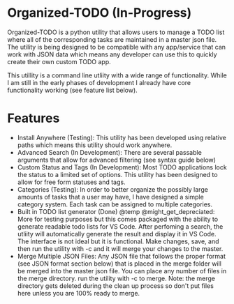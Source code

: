 # Organized-TODO (In-Progress)
Organized-TODO is a python utility that allows users to manage a TODO list where all of the corresponding tasks are maintained in a master json file. The utility is being designed to be compatible with any app/service that can work with JSON data which means any developer can use this to quickly create their own custom TODO app.

This utillity is a command line utliity with a wide range of functionality. While I am still in the early phases of development I already have core functionality working (see feature list below).

# Features
  - Install Anywhere (Testing):
    This utility has been developed using relative paths which means this utility should work anywhere.
  - Advanced Search (In Development):
    There are several passable arguments that allow for advanced filtering (see syntax guide below)
  - Custom Status and Tags (In Development):
    Most TODO applications lock the status to a limited set of options. This utility has been designed to allow for free form statuses and 
    tags.
  - Categories (Testing):
    In order to better organize the possibly large amounts of tasks that a user may have, I have designed a simple category system. Each 
    task can be assigned to multiple categories.
  - Built in TODO list generator (Done) @temp @might_get_depreciated:
    More for testing purposes but this comes packaged with the ability to generate readable todo lists for VS Code. After perfoming a 
    search, the utliity will automatically generate the result and display it in VS Code. The interface is not ideal but it is functional.
    Make changes, save, and then run the utility with -c and it will merge your changes to the master.
  - Merge Multiple JSON Files:
    Any JSON file that follows the proper format (see JSON format section below) that is placed in the merge folder will be merged into the 
    master json file. You can place any number of files in the merge directory. run the utility with -c to merge. Note: the merge directory
    gets deleted during the clean up process so don't put files here unless you are 100% ready to merge.
  
